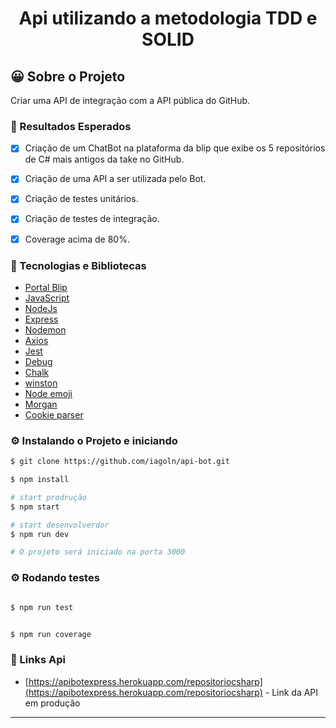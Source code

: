 <h1 align="center"> Api utilizando a metodologia TDD e SOLID</h1>


<h2> 😀  Sobre o Projeto </h2>
Criar uma API de integração com a API pública do GitHub.

<h3>🎯 Resultados Esperados  </h3>

- [X] Criação de um ChatBot na plataforma da blip que exibe os 5 repositórios de C\# mais antigos da take no GitHub.
- [X] Criação de uma API a ser utilizada pelo Bot.
- [X] Criação de testes unitários.
- [X] Criação de testes de integração.
- [X] Coverage acima de 80%.


<h3> 🧰  Tecnologias e Bibliotecas</h3>

* [Portal Blip](https://account.blip.ai/login)
* [JavaScript](https://developer.mozilla.org/pt-BR/docs/Learn/JavaScript)
* [NodeJs](https://nodejs.org/en/)
* [Express](https://expressjs.com/pt-br/)
* [Nodemon](https://www.npmjs.com/package/nodemon)
* [Axios](https://www.npmjs.com/package/axios)
* [Jest](https://www.npmjs.com/package/jest)
* [Debug](https://www.npmjs.com/package/debug)
* [Chalk](https://www.npmjs.com/package/chalk)
* [winston](https://www.npmjs.com/package/winston)
* [Node emoji](https://www.npmjs.com/package/node-emoji)
* [Morgan](https://www.npmjs.com/package/morgan)
* [Cookie parser](https://www.npmjs.com/package/cookie-parser)


<h3> ⚙️ Instalando o Projeto e iniciando </h3>

```bash
$ git clone https://github.com/iagoln/api-bot.git

$ npm install

# start prodrução
$ npm start 

# start desenvolverdor
$ npm run dev 

# O projeto será iniciado na porta 3000 

```
<h3> ⚙️ Rodando testes </h3>

```bash

$ npm run test


$ npm run coverage 

```

<h3 > 🔗 Links Api </h3>

* [https://apibotexpress.herokuapp.com/repositoriocsharp](https://apibotexpress.herokuapp.com/repositoriocsharp) - Link da API em produção


---
